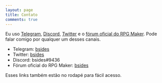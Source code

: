 ```yaml
---
layout: page
title: Contato
comments: true
---
```


Eu uso [Telegram][telegram], [Discord][discord], [Twitter][twitter] e o [fórum oficial do RPG Maker][forum]. Pode falar comigo por qualquer um desses canais.

* Telegram: [bsides][me-telegram]
* Twitter: [bsides][me-twitter]
* Discord: bsides#9436
* Fórum oficial do RPG Maker: [bsides][me-forum]

[telegram]:    https://telegram.org
[discord]:     https://discordapp.com
[twitter]:     https://twitter.com
[forum]:       http://forums.rpgmakerweb.com
[me-telegram]: https://telegram.me/bsides
[me-twitter]:  https://twitter.com/bsides
[me-forum]:    http://forums.rpgmakerweb.com/index.php?/profile/11272-bsides

Esses links também estão no rodapé para fácil acesso.
